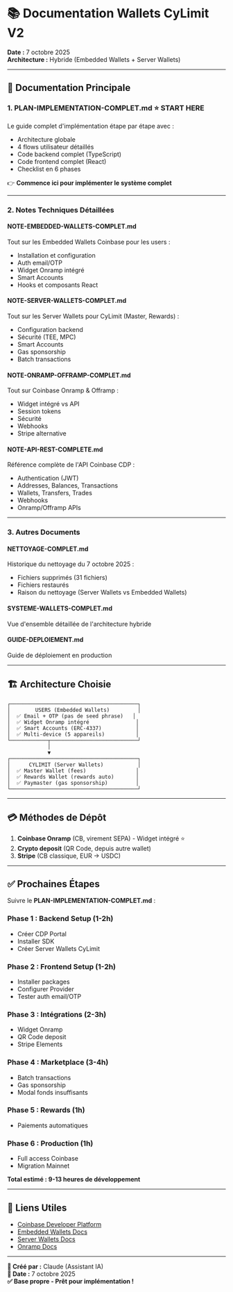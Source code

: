 # 📚 Documentation Wallets CyLimit V2

**Date :** 7 octobre 2025  
**Architecture :** Hybride (Embedded Wallets + Server Wallets)

---

## 🎯 Documentation Principale

### 1. **PLAN-IMPLEMENTATION-COMPLET.md** ⭐ START HERE
Le guide complet d'implémentation étape par étape avec :
- Architecture globale
- 4 flows utilisateur détaillés
- Code backend complet (TypeScript)
- Code frontend complet (React)
- Checklist en 6 phases

👉 **Commence ici pour implémenter le système complet**

---

### 2. Notes Techniques Détaillées

#### **NOTE-EMBEDDED-WALLETS-COMPLET.md**
Tout sur les Embedded Wallets Coinbase pour les users :
- Installation et configuration
- Auth email/OTP
- Widget Onramp intégré
- Smart Accounts
- Hooks et composants React

#### **NOTE-SERVER-WALLETS-COMPLET.md**
Tout sur les Server Wallets pour CyLimit (Master, Rewards) :
- Configuration backend
- Sécurité (TEE, MPC)
- Smart Accounts
- Gas sponsorship
- Batch transactions

#### **NOTE-ONRAMP-OFFRAMP-COMPLET.md**
Tout sur Coinbase Onramp & Offramp :
- Widget intégré vs API
- Session tokens
- Sécurité
- Webhooks
- Stripe alternative

#### **NOTE-API-REST-COMPLETE.md**
Référence complète de l'API Coinbase CDP :
- Authentication (JWT)
- Addresses, Balances, Transactions
- Wallets, Transfers, Trades
- Webhooks
- Onramp/Offramp APIs

---

### 3. Autres Documents

#### **NETTOYAGE-COMPLET.md**
Historique du nettoyage du 7 octobre 2025 :
- Fichiers supprimés (31 fichiers)
- Fichiers restaurés
- Raison du nettoyage (Server Wallets vs Embedded Wallets)

#### **SYSTEME-WALLETS-COMPLET.md**
Vue d'ensemble détaillée de l'architecture hybride

#### **GUIDE-DEPLOIEMENT.md**
Guide de déploiement en production

---

## 🏗️ Architecture Choisie

```
┌─────────────────────────────────────────┐
│        USERS (Embedded Wallets)         │
│  ✅ Email + OTP (pas de seed phrase)   │
│  ✅ Widget Onramp intégré               │
│  ✅ Smart Accounts (ERC-4337)           │
│  ✅ Multi-device (5 appareils)          │
└────────────┬────────────────────────────┘
             │
             ▼
┌─────────────────────────────────────────┐
│      CYLIMIT (Server Wallets)           │
│  ✅ Master Wallet (fees)                │
│  ✅ Rewards Wallet (rewards auto)       │
│  ✅ Paymaster (gas sponsorship)         │
└─────────────────────────────────────────┘
```

---

## 💳 Méthodes de Dépôt

1. **Coinbase Onramp** (CB, virement SEPA) - Widget intégré ⭐
2. **Crypto deposit** (QR Code, depuis autre wallet)
3. **Stripe** (CB classique, EUR → USDC)

---

## ✅ Prochaines Étapes

Suivre le **PLAN-IMPLEMENTATION-COMPLET.md** :

### Phase 1 : Backend Setup (1-2h)
- Créer CDP Portal
- Installer SDK
- Créer Server Wallets CyLimit

### Phase 2 : Frontend Setup (1-2h)
- Installer packages
- Configurer Provider
- Tester auth email/OTP

### Phase 3 : Intégrations (2-3h)
- Widget Onramp
- QR Code deposit
- Stripe Elements

### Phase 4 : Marketplace (3-4h)
- Batch transactions
- Gas sponsorship
- Modal fonds insuffisants

### Phase 5 : Rewards (1h)
- Paiements automatiques

### Phase 6 : Production (1h)
- Full access Coinbase
- Migration Mainnet

**Total estimé : 9-13 heures de développement**

---

## 🔗 Liens Utiles

- [Coinbase Developer Platform](https://portal.cdp.coinbase.com)
- [Embedded Wallets Docs](https://docs.cdp.coinbase.com/embedded-wallets)
- [Server Wallets Docs](https://docs.cdp.coinbase.com/server-wallets/v2)
- [Onramp Docs](https://docs.cdp.coinbase.com/onramp-offramp)

---

**📝 Créé par :** Claude (Assistant IA)  
**📅 Date :** 7 octobre 2025  
**✅ Base propre - Prêt pour implémentation !**
